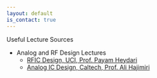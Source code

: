 ```yaml
---
layout: default
is_contact: true
---
```


Useful Lecture Sources
- Analog and RF Design Lectures
  - [RFIC Design, UCI, Prof. Payam Heydari](https://www.youtube.com/watch?v=hGE224eqrQM&list=PLP6yairdYX8lTVS75hs5ommNwMYwq_mGr)
  - [Analog IC Design, Caltech, Prof. Ali Hajimiri](https://www.youtube.com/watch?v=403CnTftB4M&list=PLc7Gz02Znph-c2-ssFpRrzYwbzplXfXUT)
